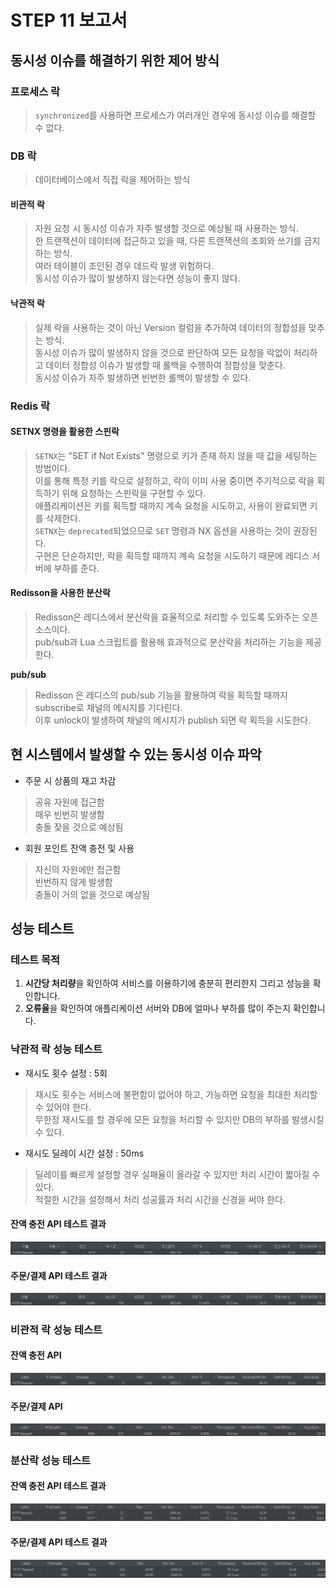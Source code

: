 # STEP 11 보고서

## 동시성 이슈를 해결하기 위한 제어 방식

### 프로세스 락

> `synchronized`를 사용하면 프로세스가 여러개인 경우에 동시성 이슈를 해결할 수 없다.

### DB 락

> 데이터베이스에서 직접 락을 제어하는 방식

#### 비관적 락

> 자원 요청 시 동시성 이슈가 자주 발생할 것으로 예상될 때 사용하는 방식.<br>
> 한 트랜잭션이 데이터에 접근하고 있을 때, 다른 트랜잭션의 조회와 쓰기를 금지하는 방식.<br>
> 여러 테이블이 조인된 경우 데드락 발생 위험하다.<br>
> 동시성 이슈가 많이 발생하지 않는다면 성능이 좋지 않다.

#### 낙관적 락

> 실제 락을 사용하는 것이 아닌 Version 컬럼을 추가하여 데이터의 정합성을 맞추는 방식.<br>
> 동시성 이슈가 많이 발생하지 않을 것으로 판단하여 모든 요청을 락없이 처리하고 데이터 정합성 이슈가 발생할 때 롤백을 수행하여 정합성을 맞춘다.<br>
> 동시성 이슈가 자주 발생하면 빈번한 롤백이 발생할 수 있다.

### Redis 락

#### SETNX 명령을 활용한 스핀락

> `SETNX`는 "SET if Not Exists" 명령으로 키가 존재 하지 않을 때 값을 세팅하는 방법이다.<br>
> 이를 통해 특정 키를 락으로 설정하고, 락이 이미 사용 중이면 주기적으로 락을 획득하기 위해 요청하는 스핀락을 구현할 수 있다.<br>
> 애플리케이션은 키를 획득할 때까지 계속 요청을 시도하고, 사용이 완료되면 키를 삭제한다.<br>
> `SETNX`는 `deprecated`되었으므로 `SET` 명령과 NX 옵션을 사용하는 것이 권장된다.<br>
> 구현은 단순하지만, 락을 획득할 때까지 계속 요청을 시도하기 때문에 레디스 서버에 부하를 준다.

#### Redisson을 사용한 분산락

> Redisson은 레디스에서 분산락을 효율적으로 처리할 수 있도록 도와주는 오픈소스이다.<br>
> pub/sub과 Lua 스크립트를 활용해 효과적으로 분산락을 처리하는 기능을 제공한다.

**pub/sub**
> Redisson 은 레디스의 pub/sub 기능을 활용하여 락을 획득할 때까지 subscribe로 채널의 메시지를 기다린다.<br>
> 이후 unlock이 발생하여 채널의 메시지가 publish 되면 락 획득을 시도한다.


## 현 시스템에서 발생할 수 있는 동시성 이슈 파악

- 주문 시 상품의 재고 차감
> 공유 자원에 접근함<br>
> 매우 빈번히 발생함<br>
> 충돌 잦을 것으로 예상됨

- 회원 포인트 잔액 충전 및 사용
> 자신의 자원에만 접근함<br>
> 빈번하지 않게 발생함<br>
> 충돌이 거의 없을 것으로 예상됨

## 성능 테스트

### 테스트 목적
1. **시간당 처리량**을 확인하여 서비스를 이용하기에 충분히 편리한지 그리고 성능을 확인합니다.
2. **오류율**을 확인하여 애플리케이션 서버와 DB에 얼마나 부하를 많이 주는지 확인합니다.

### 낙관적 락 성능 테스트

- 재시도 횟수 설정 : 5회
> 재시도 횟수는 서비스에 불편함이 없어야 하고, 가능하면 요청을 최대한 처리할 수 있어야 한다.<br>
> 무한정 재시도를 할 경우에 모든 요청을 처리할 수 있지만 DB의 부하를 발생시킬 수 있다.

- 재시도 딜레이 시간 설정 : 50ms
> 딜레이를 빠르게 설정할 경우 실패율이 올라갈 수 있지만 처리 시간이 짧아질 수 있다.<br>
> 적절한 시간을 설정해서 처리 성공률과 처리 시간을 신경을 써야 한다.

#### 잔액 충전 API 테스트 결과
![img_1.png](../img/잔액충전-낙관.png)

#### 주문/결제 API 테스트 결과
![img.png](../img/주문-낙관.png)

### 비관적 락 성능 테스트

#### 잔액 충전 API
![img.png](../img/잔액충전-비관.png)

#### 주문/결제 API
![img.png](../img/주문결제-비관.png)

### 분산락 성능 테스트

#### 잔액 충전 API 테스트 결과
![img.png](../img/분산락-잔액충전.png)

#### 주문/결제 API 테스트 결과
![img.png](../img/분산락-주문결제.png)